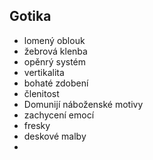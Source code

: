## Gotika

 - lomený oblouk
 - žebrová klenba
 - opěnrý systém
 - vertikalita
 - bohaté zdobení
 - členitost
- Domunijí náboženské motivy
- zachycení emocí
- fresky
- deskové malby
- 